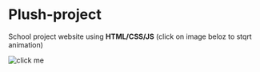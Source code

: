 # Plush-project
School project website using **HTML/CSS/JS** (click on image beloz to stqrt animation)

![click me](https://user-images.githubusercontent.com/34774750/210175587-f53080b9-22ea-4186-ada6-db1618f79a89.gif)

